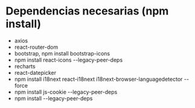 # Dependencias necesarias (npm install)
 - axios
 - react-router-dom
 - bootstrap, npm install bootstrap-icons
 - npm install react-icons --legacy-peer-deps
 - recharts
 - react-datepicker
 - npm install i18next react-i18next i18next-browser-languagedetector --force
 - npm install js-cookie --legacy-peer-deps
 - npm install --legacy-peer-deps







